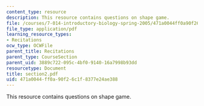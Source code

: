 ```yaml
---
content_type: resource
description: This resource contains questions on shape game.
file: /courses/7-014-introductory-biology-spring-2005/471a0044ff0a90f26c1f8377e24ae388_section2.pdf
file_type: application/pdf
learning_resource_types:
- Recitations
ocw_type: OCWFile
parent_title: Recitations
parent_type: CourseSection
parent_uid: 3889c722-095c-4bf0-9140-16a7998b93dd
resourcetype: Document
title: section2.pdf
uid: 471a0044-ff0a-90f2-6c1f-8377e24ae388
---
```

This resource contains questions on shape game.

